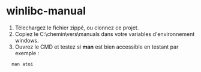 # winlibc-manual
1. Télechargez le fichier zippé, ou clonnez ce projet.
2. Copiez le C:\chemin\vers\manuals dans votre variables d'environnement windows.
3. Ouvrez le CMD et testez si **man** est bien accessible en testant par exemple :
```
  man atoi
```
